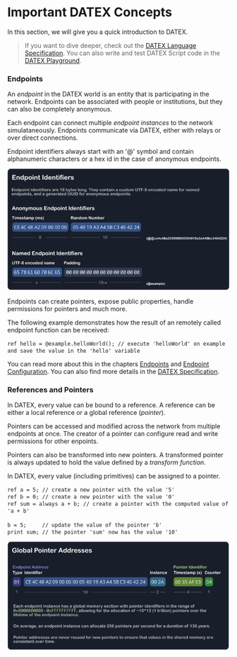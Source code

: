 # Important DATEX Concepts

In this section, we will give you a quick introduction to DATEX.

> If you want to dive deeper, check out the [DATEX Language Specification](https://github.com/unyt-org/datex-specification).
> You can also write and test DATEX Script code in the [DATEX Playground](https://playground.unyt.org/).

### Endpoints

An *endpoint* in the DATEX world is an entity that is participating in the network. 
Endpoints can be associated with people or institutions, but they can also be completely anonymous.

Each endpoint can connect multiple *endpoint instances* to the network simulataneously.
Endpoints communicate via DATEX, either with relays or over direct connections.

Endpoint identifiers always start with an '@' symbol and contain alphanumeric characters or a hex id in
the case of anonymous endpoints.

<img width="700em" alt="Endpoint" src="./assets/endpoint_identifiers.svg"/>

Endpoints can create pointers, expose public properties, handle permissions for pointers and much more.

The following example demonstrates how the result of an remotely called endpoint function can be received:

```datex
ref hello = @example.helloWorld(); // execute 'helloWorld' on example and save the value in the 'hello' variable
```

You can read more about this in the chapters [Endpoints](./05%20Endpoints.md) and [Endpoint Configuration](./06%20Endpoint%20Configuration.md).
You can also find more details in the [DATEX Specification](https://github.com/unyt-org/datex-specification).



### References and Pointers

In DATEX, every value can be bound to a reference.
A reference can be either a local reference or a global reference (*pointer*).

Pointers can be accessed and modified across the network from multiple endpoints at once.
The creator of a pointer can configure read and write permissions for other enpoints.

Pointers can also be transformed into new pointers. A transformed pointer is always updated to
hold the value defined by a *transform function*.

In DATEX, every value (including primitives) can be assigned to a pointer.

```datex
ref a = 5; // create a new pointer with the value '5'
ref b = 0; // create a new pointer with the value '0'
ref sum = always a + b; // create a pointer with the computed value of 'a + b'

b = 5; 	   // update the value of the pointer 'b'
print sum; // the pointer 'sum' now has the value '10'
```

<img width="700em" alt="Endpoint" src="./assets/datex_pointers.svg"/>

